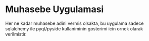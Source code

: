 # Muhasebe Uygulamasi

Her ne kadar muhasebe adini vermis olsakta, bu uygulama sadece sqlalchemy 
ile pyqt/pyside kullaniminin gosterimi icin ornek olarak verilmistir. 



